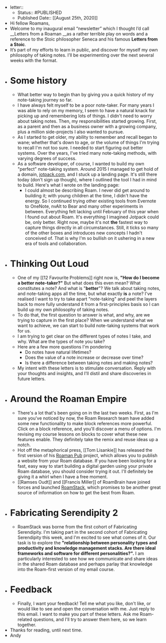 - letter::
    - Status:: #PUBLISHED
    - Published Date:: [[August 25th, 2020]]
- Hi fellow Roamans,
- Welcome to my inaugural email “newsletter” which I thought I’d call __Letters from a Roaman __as a rather terrible play on words and a reference to the Stoic philosopher Seneca and his famous __Letters from a Stoic__.
- It’s part of my efforts to learn in public, and discover for myself my own 
philosophy of taking notes. I’ll be experimenting over the next several 
weeks with the format.
- # Some history
    - What better way to begin than by giving you a quick history of my note-taking journey so far.
    - I  have always felt myself to be a poor note-taker. For many years I was 
able to rely on my memory, I seem to have a natural knack for picking up
 and remembering lots of things. I didn't need to worry about taking 
notes. Then, my responsibilities started growing. First, as a parent and
 then as a business owner with a growing company, plus a million 
side-projects I also wanted to pursue.
    - As  I started to get older, my ability to remember and recall began to 
wane; whether that's down to age, or the volume of things I'm trying to 
recall I'm not too sure. I needed to start figuring out better systems. 
Over the years, I've tried many note-taking methods, with varying 
degrees of success.
    - As a software developer, of course, I wanted to build my own "perfect" 
note-taking system. Around 2015 I managed to get hold of a domain, [jotpack.com](https://app.convertkit.com/campaigns/4531272/jotpack.com),  and I stuck up a landing page. It's still there today (don't sign up 
though), where I outlined the tool I had in mind to build. Here's what I
 wrote on the landing page:
        - I could almost be describing Roam. I never did get around to building it;
 with young children at the time, I didn't have the energy. So I continued trying other existing tools from Evernote to OneNote, nvAlt to Bear and many other experiments in between. Everything felt lacking until February of this year when I found out about Roam. It's everything I imagined Jotpack could be, only better. Right now, maybe it's not __the__ fastest way to capture things directly in all circumstances. Still, it ticks so many of the other boxes and introduces new concepts I hadn't conceived of. That is why I'm so bullish on it ushering in a new era of tools and collaboration.
- # Thinking Out Loud
    - One of my [[12 Favourite Problems]] right now is, __"How do I become a better note-taker?"__ But what does this even mean? What constitutes a note? And what is "__better__"? We talk about taking notes, and note-taking apps all the time, but what exactly __is__ a note? I've realised I want to try to take apart "note-taking" and peel the layers back to more fully understand it from a first-principles basis so I can build up my own philosophy of taking notes.
    - To do that, the first question to answer is what, and why, are we trying 
to capture in the first place? When we understand what we want to 
achieve, we can start to build note-taking systems that work for us.
    - I am trying to get clear on the different types of notes I take, and why. What are the types of note you take?
    - Here are a few more questions I'm pondering
        - Do notes have natural lifetimes?
        - Does the value of a note increase or decrease over time?
        - Is there a difference between taking notes and making notes?
    - My intent with these letters is to stimulate conversation. Reply with your
 thoughts and insights, and I'll distil and share discoveries in future 
letters.
- # Around the Roaman Empire
    - There's a lot that's been going on in the last two weeks. First, as I'm sure 
you've noticed by now, the Roam Research team have added some new 
functionality to make block references more powerful. Click on a block 
reference, and you'll discover a menu of options. I'm revising my course
 lessons on blocks to cover what these new features enable. They 
definitely take the remix and reuse ideas up a notch.
    - Hot off the metaphorical press, [[Tom Lisankie]] has released the first version of his [Roaman Pub](https://roaman.pub/) project, which allows you to publish a website from your Roam database. If you have been looking for a fast, easy way to start building a digital garden using your private Roam database, you should consider trying it out. I'll definitely be giving it a whirl when I have a free 
moment.
    - [[Ramses Oudt]] and [[Francis Miller]] of RoamBrain have joined forces and launched [RoamStack](https://www.roamstack.com/), which promises to be another great source of information on how to get the best from Roam.
- # Fabricating Serendipity 2
    - RoamStack was borne from the first cohort of Fabricating Serendipity. I'm taking part in the second cohort of Fabricating Serendipity this week, and I'm 
excited to see what comes of it. Our task is to explore the __"relationship
 between personality types and productivity and knowledge management 
stacks. Are there ideal frameworks and software for different 
personalities?".__ I am particularly interested to see how we 
communicate and share ideas in the shared Roam database and perhaps 
parlay that knowledge into the Roam-first version of my email course.
- # Feedback
    - Finally, I want your feedback! Tell me what you like, don't like, or would like 
to see and open the conversation with me. Just reply to this email. I 
want to make you part of these letters. Ask me Roam-related questions, 
and I'll try to answer them here, so we learn together.​
- Thanks for reading, until next time.
- Andy
